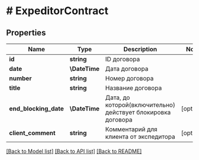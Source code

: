 # # ExpeditorContract

## Properties

Name | Type | Description | Notes
------------ | ------------- | ------------- | -------------
**id** | **string** | ID договора |
**date** | **\DateTime** | Дата договора |
**number** | **string** | Номер договора |
**title** | **string** | Название договора |
**end_blocking_date** | **\DateTime** | Дата, до которой(включительно) действует блокировка договора | [optional]
**client_comment** | **string** | Комментарий для клиента от экспедитора | [optional]

[[Back to Model list]](../../README.md#models) [[Back to API list]](../../README.md#endpoints) [[Back to README]](../../README.md)
